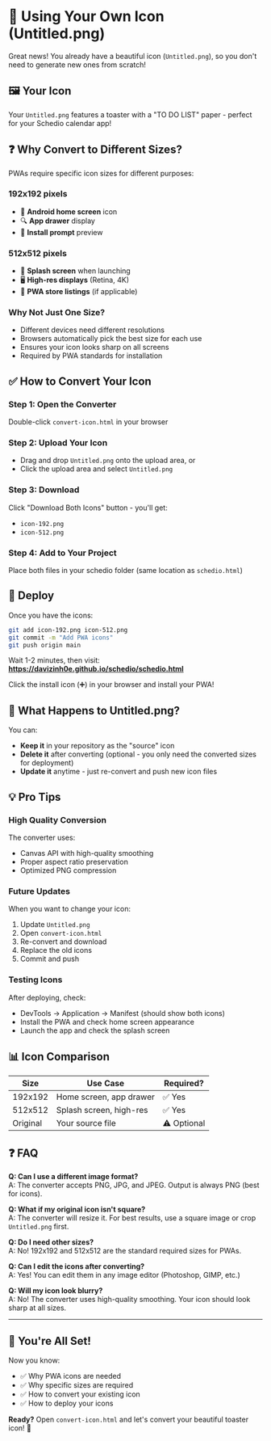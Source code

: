 # 🎨 Using Your Own Icon (Untitled.png)

Great news! You already have a beautiful icon (`Untitled.png`), so you don't need to generate new ones from scratch!

## 🖼️ Your Icon

Your `Untitled.png` features a toaster with a "TO DO LIST" paper - perfect for your Schedio calendar app!

## ❓ Why Convert to Different Sizes?

PWAs require specific icon sizes for different purposes:

### 192x192 pixels
- 📱 **Android home screen** icon
- 🔍 **App drawer** display
- 📲 **Install prompt** preview

### 512x512 pixels  
- 🎨 **Splash screen** when launching
- 🖥️ **High-res displays** (Retina, 4K)
- 🏪 **PWA store listings** (if applicable)

### Why Not Just One Size?

- Different devices need different resolutions
- Browsers automatically pick the best size for each use
- Ensures your icon looks sharp on all screens
- Required by PWA standards for installation

## ✅ How to Convert Your Icon

### Step 1: Open the Converter
Double-click `convert-icon.html` in your browser

### Step 2: Upload Your Icon
- Drag and drop `Untitled.png` onto the upload area, or
- Click the upload area and select `Untitled.png`

### Step 3: Download
Click "Download Both Icons" button - you'll get:
- `icon-192.png`
- `icon-512.png`

### Step 4: Add to Your Project
Place both files in your schedio folder (same location as `schedio.html`)

## 🚀 Deploy

Once you have the icons:

```bash
git add icon-192.png icon-512.png
git commit -m "Add PWA icons"
git push origin main
```

Wait 1-2 minutes, then visit:
**https://davizinh0e.github.io/schedio/schedio.html**

Click the install icon (➕) in your browser and install your PWA!

## 🎯 What Happens to Untitled.png?

You can:
- **Keep it** in your repository as the "source" icon
- **Delete it** after converting (optional - you only need the converted sizes for deployment)
- **Update it** anytime - just re-convert and push new icon files

## 💡 Pro Tips

### High Quality Conversion
The converter uses:
- Canvas API with high-quality smoothing
- Proper aspect ratio preservation
- Optimized PNG compression

### Future Updates
When you want to change your icon:
1. Update `Untitled.png`
2. Open `convert-icon.html`
3. Re-convert and download
4. Replace the old icons
5. Commit and push

### Testing Icons
After deploying, check:
- DevTools → Application → Manifest (should show both icons)
- Install the PWA and check home screen appearance
- Launch the app and check the splash screen

## 📊 Icon Comparison

| Size | Use Case | Required? |
|------|----------|-----------|
| 192x192 | Home screen, app drawer | ✅ Yes |
| 512x512 | Splash screen, high-res | ✅ Yes |
| Original | Your source file | ⚠️ Optional |

## ❓ FAQ

**Q: Can I use a different image format?**  
A: The converter accepts PNG, JPG, and JPEG. Output is always PNG (best for icons).

**Q: What if my original icon isn't square?**  
A: The converter will resize it. For best results, use a square image or crop `Untitled.png` first.

**Q: Do I need other sizes?**  
A: No! 192x192 and 512x512 are the standard required sizes for PWAs.

**Q: Can I edit the icons after converting?**  
A: Yes! You can edit them in any image editor (Photoshop, GIMP, etc.)

**Q: Will my icon look blurry?**  
A: No! The converter uses high-quality smoothing. Your icon should look sharp at all sizes.

---

## 🎉 You're All Set!

Now you know:
- ✅ Why PWA icons are needed
- ✅ Why specific sizes are required
- ✅ How to convert your existing icon
- ✅ How to deploy your icons

**Ready?** Open `convert-icon.html` and let's convert your beautiful toaster icon! 🍞


